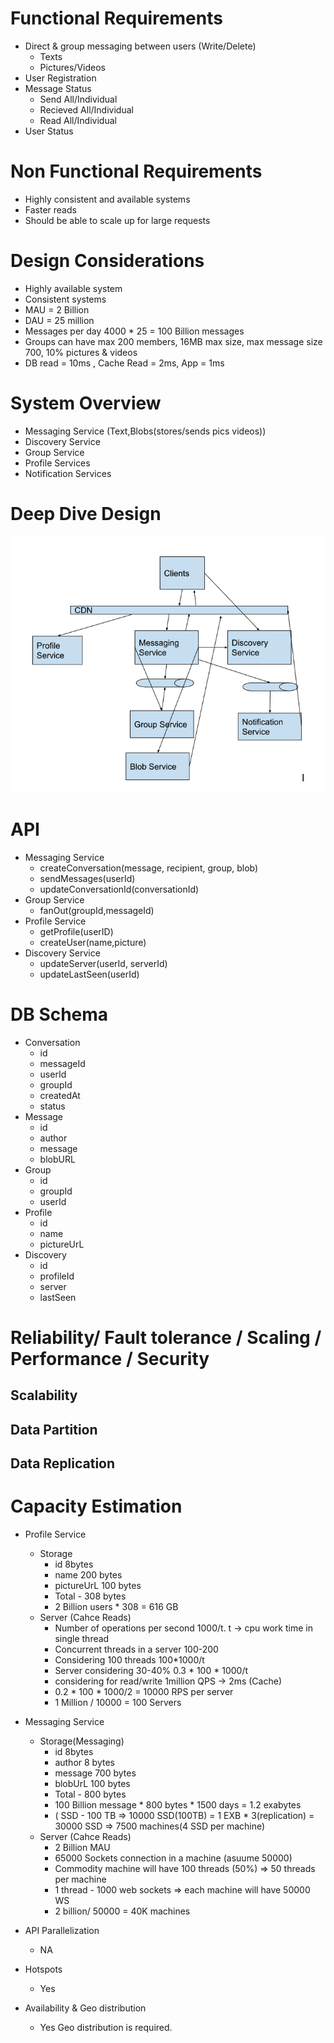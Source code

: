# Functional Requirements
- Direct & group messaging between users (Write/Delete)
  - Texts
  - Pictures/Videos
- User Registration
- Message Status
  - Send All/Individual
  - Recieved All/Individual
  - Read All/Individual
- User Status

# Non Functional Requirements
- Highly consistent and available systems 
- Faster reads 
- Should be able to scale up for large requests

# Design Considerations
- Highly available system
- Consistent systems
- MAU = 2 Billion
- DAU = 25 million
- Messages per day 4000 * 25 = 100 Billion messages
- Groups can have max 200 members, 16MB max size, max message size 700, 10% pictures & videos
- DB read = 10ms , Cache Read = 2ms, App = 1ms

# System Overview

- Messaging Service (Text,Blobs(stores/sends pics videos))
- Discovery Service
- Group Service
- Profile Services
- Notification Services

# Deep Dive Design

![systemview](/blob/images/messagingsystem.png)

# API
- Messaging Service
  - createConversation(message, recipient, group, blob)
  - sendMessages(userId)
  - updateConversationId(conversationId)
- Group Service
  - fanOut(groupId,messageId)
- Profile Service
  - getProfile(userID)
  - createUser(name,picture)
- Discovery Service
  - updateServer(userId, serverId)
  - updateLastSeen(userId)




# DB Schema
- Conversation
  - id
  - messageId
  - userId
  - groupId
  - createdAt
  - status
- Message
  - id
  - author
  - message
  - blobURL
- Group
  - id
  - groupId
  - userId
- Profile
  - id
  - name
  - pictureUrL
- Discovery
  - id
  - profileId
  - server
  - lastSeen


# Reliability/ Fault tolerance / Scaling / Performance / Security

## Scalability

## Data Partition

## Data Replication


# Capacity Estimation

- Profile Service
  - Storage
    - id 8bytes
    - name 200 bytes
    - pictureUrL 100 bytes
    - Total - 308 bytes
    - 2 Billion users * 308  = 616 GB
  - Server (Cahce Reads)
    - Number of operations per second 1000/t. t -> cpu work time in single thread
    - Concurrent threads in a server 100-200
    - Considering 100 threads 100*1000/t
    - Server considering 30-40%  0.3 * 100 * 1000/t
    - considering for read/write 1million QPS -> 2ms (Cache)
    - 0.2 * 100 * 1000/2 = 10000 RPS per server
    - 1 Million / 10000 = 100 Servers
- Messaging Service
  - Storage(Messaging)
    - id 8bytes
    - author 8 bytes
    - message  700 bytes
    - blobUrL 100 bytes
    - Total - 800 bytes
    - 100 Billion message * 800 bytes * 1500 days  = 1.2 exabytes
    - ( SSD - 100 TB => 10000 SSD(100TB) = 1 EXB * 3(replication)  = 30000 SSD => 7500 machines(4 SSD per machine)
  - Server (Cahce Reads)
    - 2 Billion MAU
    - 65000 Sockets connection in a machine (asuume 50000)
    - Commodity machine will have 100 threads (50%) => 50 threads per machine
    - 1 thread - 1000 web sockets  =>  each machine will have 50000 WS
    -  2 billion/ 50000 = 40K machines

- API Parallelization
  - NA
- Hotspots
  - Yes
- Availability & Geo distribution
  - Yes Geo distribution is required.